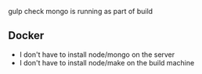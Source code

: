 gulp
check mongo is running as part of build

## Docker
  - I don't have to install node/mongo on the server
  - I don't have to install node/make on the build machine
